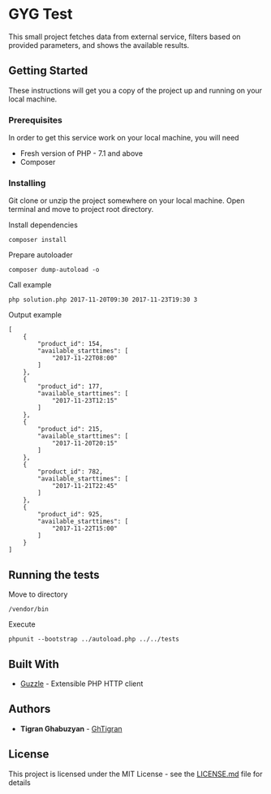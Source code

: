 # GYG Test

This small project fetches data from external service, filters based on provided parameters, and shows the available results.

## Getting Started

These instructions will get you a copy of the project up and running on your local machine.

### Prerequisites

In order to get this service work on your local machine, you will need

* Fresh version of PHP - 7.1 and above
* Composer

### Installing

Git clone or unzip the project somewhere on your local machine.
Open terminal and move to project root directory.

Install dependencies
```
composer install
```

Prepare autoloader
```
composer dump-autoload -o
```

Call example
```
php solution.php 2017-11-20T09:30 2017-11-23T19:30 3
```

Output example
```
[
    {
        "product_id": 154,
        "available_starttimes": [
            "2017-11-22T08:00"
        ]
    },
    {
        "product_id": 177,
        "available_starttimes": [
            "2017-11-23T12:15"
        ]
    },
    {
        "product_id": 215,
        "available_starttimes": [
            "2017-11-20T20:15"
        ]
    },
    {
        "product_id": 782,
        "available_starttimes": [
            "2017-11-21T22:45"
        ]
    },
    {
        "product_id": 925,
        "available_starttimes": [
            "2017-11-22T15:00"
        ]
    }
]
```
## Running the tests

Move to directory 
```
/vendor/bin
```
Execute
```
phpunit --bootstrap ../autoload.php ../../tests
```


## Built With

* [Guzzle](https://github.com/guzzle/guzzle) - Extensible PHP HTTP client

## Authors

* **Tigran Ghabuzyan**  - [GhTigran](https://github.com/GhTigran)

## License

This project is licensed under the MIT License - see the [LICENSE.md](LICENSE.md) file for details
